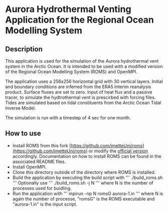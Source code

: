 # Aurora Hydrothermal Venting Application for the Regional Ocean Modelling System
## Description
This application is used for the simulation of the Aurora hydrothermal vent system in the Arctic Ocean. It is intended to be used with a modified version of the Regional Ocean Modelling System (ROMS) and OpenMPI.

The application uses a 256x256 horizontal grid with 30 vertical layers. Initial and boundary conditions are inferred from the ERA5 Interim reanalysis product. Surface fluxes are set to zero. Input of heat flux and a passive tracer, to simulate the hydtrothermal vent is prescirbed with forcing files. Tides are simulated based on tidal constituents from the Arctic Ocean Tidal Inverse Model. 

The simulation is run with a timestep of 4 sec for one month. 
## How to use
- Install ROMS from this fork [https://github.com/jmetteUni/roms](https://github.com/jmetteUni/roms) or modify the [official version](https://github.com/myroms/roms) accordingly. Documentation on how to install ROMS can be found in the associated README files.
- Install OpenMPI.
- Clone this directory outside of the directory where ROMS is installed.  
- Build the application by executing the build script with
'''
./build_roms.sh
'''
Optionally use
'''
./build_roms.sh -j N
'''
where N is the number of processes used for buidling.
- Run the application with 
'''
mpirun -np N romsG aurora-1.in 
'''
where N is again the number of processe, "romsG" is the ROMS executable and "aurora-1.in" is the input script.
 
